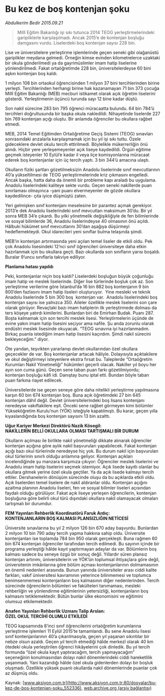 # Bu kez de boş kontenjan şoku

*Abdulkerim Bedir 2015.09.21*

<div class="pNewsDetailMainContent" itemprop="articleBody">
 <blockquote>
  <p>
   Millî Eğitim Bakanlığı işi sıkı tutunca 2014 TEOG yerleştirmelerindeki garipliklerle karşılaşılmadı. Ancak 2015’e de kontenjan boşluğu damgasını vurdu. Liselerdeki boş kontenjan sayısı 228 bin.
  </p>
 </blockquote>
 <p>
  Lise ve üniversitelere yerleştirme işlemlerinde geçen seneki gibi olağanüstü gariplikler meydana gelmedi. Örneğin kimse evinden kilometrelerce uzaktaki bir okula gönderilmedi ya da gayrimüslimler imam hatip liselerine yönlendirilmedi. Fakat ortaöğretimde 228 bin, üniversitelerdeyse 60 bini aşkın kontenjan boş kaldı.
 </p>
 <p>
  1 milyon 108 bin ortaokul öğrencisinden 1 milyon 37 bini tercihlerinden birine yerleşti. Tercihlerinden herhangi birine hak kazanamayan 71 bin 373 çocuğa Millî Eğitim Bakanlığı (MEB) mecburi istikamet olarak açık öğretim liselerini gösterdi. Yerleştirmenin üçüncü turunda sayı 12 bine kadar düştü.
 </p>
 <p>
  Son nakil sürecine 283 bin 795 öğrenci müracaatta bulundu. 64 bin 784’ü tercihleri doğrultusunda bir başka okula nakledildi. Nihayetinde liselerde 227 bin 769 kontenjan açığı oluştu. Bir anlamda öğrenciler bu okullara rağbet etmedi.
 </p>
 <p>
  MEB, 2014 Temel Eğitimden Ortaöğretime Geçiş Sistemi (TEOG) sınavları sonrasındaki arızalarla karşılaşmamak için bu yıl işi sıkı tuttu. Özele gideceklere devlet okulu tercih ettirilmedi. Böylelikle mükerrerliğin önü alındı. Hiçbir yere yerleşemeyenler açık liseye kaydedildi. Örgün eğitime geçmek isteyenler 10 Eylül’e kadar il veya ilçe komisyonlarına müracaat ederek boş kontenjanlar için üç tercih yaptı. 3 bin 344’ü amacına ulaştı.
 </p>
 <p>
  Okulların fiziki şartları gözetilmeksizin Anadolu liselerinde sınıf mevcutlarının 40’a yükseltilmesi de TEOG yerleştirmelerinde kriz çıkmasını engelledi. Ancak başka, hatta daha da önemli bir probleme kapı araladı bu uygulama. Anadolu liselerindeki kaliteye sekte vurdu. Geçen seneki nakillerde puan sınırlaması olmayınca -yani puanı elvermeyenler de gözde okullara kaydedilince- çıta iyice düşmüştü zaten.
 </p>
 <p>
  Yeri gelmişken sınıf kontenjanı meselesine bir parantez açmak gerekiyor. 2013’e dek Anadolu liselerindeki sınıf mevcutları maksimum 30’du. Bir yıl sonra MEB 34’e çıkardı. Bu yılki yönetmelik değişikliğiyle de fen bilimlerinde ve sosyal bilimlerde 36, Anadolu liselerindeyse 40 olmasının önü açıldı. Hâlbuki hükümet sınıf mevcutlarını 30’dan aşağıya düşürmeyi hedeflemekteydi. Okul idarecileri yeni sınıflar bulma telaşında şimdi.
 </p>
 <p>
  MEB’in kontenjan artırmasında yeni açılan temel liseler de etkili oldu. Pek çok Anadolu lisesindeki 12’nci sınıf öğrencileri üniversiteye daha etkin hazırlanmak için bu okullara geçti. Bazı okullarda son sınıfların yarısı boşaldı. Buralar 9’uncu sınıflarla takviye ediliyor.
 </p>
 <p>
  <strong>
   Planlama hatası yapıldı
  </strong>
 </p>
 <p>
  Peki, kontenjanlar niçin boş kaldı? Liselerdeki boşluğun büyük çoğunluğu imam hatip ve meslek liselerinde. Diğer lise türlerinde boşluk çok az. Son yerleştirme verilerine göre İstanbul’da 16 bin 882 boş kontenjanın 9 bin 800’den fazlasını imam hatip liseleri oluşturuyor.  Yine mesleki ve teknik Anadolu liselerinde 5 bin 300 boş  kontenjan var.  Anadolu liselerindeki boş kontenjan sayısı ise yalnızca 350. Aileler özellikle meslek liselerini son çare olarak görüyor. Revaçtaki bazı imam hatiplerin ilk yerleştirmede dolması da ters köşeye yatırdı kimilerini. Bunlardan biri de Emirhan Budak. Puanı 287. Boşta kalmamak için son tercihi meslek lisesi. Yerleştirmelerin üçünde de evine yakın imam hatip lisesini seçiyor ama nafile. Şu anda zorunlu olarak endüstri meslek lisesinde okuyacak. “TEOG sınavına iyi hazırlanmadım. Birkaç puanla istediğim imam hatip lisesini kaçırdım. Şimdi nakil sürecini bekleyeceğim.” diyor.
 </p>
 <p>
  Öte yandan, teşvikten yararlanıp devlet okullarından özel okullara geçecekler de var. Boş kontenjanlar artacak hâliyle. Dolayısıyla açıktakilere ve okul değiştirmeyi isteyenlere ekstra fırsat bu. Taleplerde “Ortaöğretim Kurumları Nakil Yönetmeliği” hükümleri geçerli olacak. Nakiller yıl boyu her ayın son cuma günü. Geçen sene taban puan farkı gözetilmiyordu; kontenjan boşluğu kâfi idi. Danıştay bunu iptal etti. Bundan böyle taban puan farkına riayet edilecek.
 </p>
 <p>
  Üniversitelerde ise geçen seneye göre daha nitelikli yerleştirme yapılmasına karşın 60 bin 674 kontenjan boş. Buna açık öğretimdeki 27 bin 645 kontenjan dâhil değil. Devlet üniversitelerindeki boş lisans kontenjanı neredeyse vakıftakilere eşit. Önceki sene rağbet görmeyen kimi bölümler Yükseköğretim Kurulu’nun (YÖK) isteğiyle kapatılmıştı. Bu karar, geçen yılla kıyaslandığında boş kontenjan sayısını 13 bin azalttı.
 </p>
 <p>
  <strong>
   Uğur Kariyer Merkezi Direktörü Nazik Kösegil:
   <br/>
   NAKİLLERİN BELLİ OKULLARA OLMASI TARTIŞMALI BİR DURUM
  </strong>
 </p>
 <p>
  Okulların açılması ile birlikte nakil yönetmeliği dikkate alınarak öğrenciler kontenjan açığına göre aylık nakil başvuruları yapabilecek. Fakat kontenjan açığı bazı okul türlerinde neredeyse hiç yok. Bu durum nakil için başvurulan okul türlerinin sınırlı olduğu anlamına geliyor. Kontenjan açıkları incelendiğinde şu manzara karşımıza çıkıyor: Öğrenciler meslek liselerini ve Anadolu imam hatip liselerini seçmek istemiyor. Açık lisede kayıtlı olanlar bu okullara gitmek yerine özel okula geçtiler. Ya da açık lisede kalmayı tercih ettiler. Dershanelerin dönüşüm sürecinde oluşu da bu açıklarda etkili oldu. Açık liselerden temel liselere de nakil aldıranlar oldu. Kontenjan açığını azaltma planının Anadolu liseleri, fen ve sosyal bilimler liseleri açısından faydalı olduğu görülüyor. Fakat açık liseye yerleşen öğrencilerin, kontenjan boşluğuna göre belirli okul türü dışındaki okullara nakil olamayacak olmaları tartışmalı bir durumdur.
 </p>
 <p>
  <strong>
   FEM Yayınları Rehberlik Koordinatörü Faruk Ardıç:
   <br/>
   KONTENJANLARIN BOŞ KALMASI PLANSIZLIĞIN NETİCESİ
  </strong>
 </p>
 <p>
  Üniversite sınavlarına bu yıl 2 milyon 126 bin 670 aday başvurdu. Bunlardan 2 milyon 10 bin 790 aday tercih yapma hakkına sahip oldu. Üniversite kontenjanları ise toplamda 784 bin 950 olarak gerçekleşti. Buna rağmen 60 bin 674 kontenjan öğrenciler tarafından tercih edilmedi. Bu sayının içinde bir programa yerleştiği hâlde kayıt yaptırmayan adaylar da var. Bölümlerin boş kalması sadece bu seneye özgü bir sonuç değil. Yıllardır süren plansız kontenjan artırımı, üniversitelerin ve YÖK’ün toplumsal ihtiyaçlara göre değil, üniversitenin imkânlarına göre bölüm açması kontenjanlarının dolmamasının en önemli nedenleri arasında. Bunun yanında üniversiteler arası ciddi kalite farkları, vakıf üniversitesi kavramının yeterince bilinmemesi ve toplumca benimsenmemesi kontenjanların boş kalmasının diğer nedenlerinden. Tercih sürecinde öğrencilerin bölümleri ve fakülteleri tanımaması, mesleki rehberliğin ve yönlendirme eğitimlerinin yetersizliği, kontenjanların boş kalmasını tetiklemektedir. Bütün bunlar ülke ekonomisini ve eğitimini olumsuz etkilemektedir.
 </p>
 <p>
  <strong>
   Anafen Yayınları Rehberlik Uzmanı Talip Arslan:
   <br/>
   ÖZEL OKUL TERCİHİ OLUMLU ETKİLEDİ
  </strong>
 </p>
 <p>
  TEOG kapsamında 8’inci sınıf öğrencilerini ortaöğretim kurumlarına yerleştirme işlemleri 11 Eylül 2015’te tamamlandı. Bu sene Anadolu lisesi sınıf kontenjanlarının 40’a çıkarılmasıyla, geçen yıl yaşanan sıkıntılar bir nebze olsun azaldı. Geçen yıl tercih etmediği hâlde merkezî olarak 40 km ötedeki okula yerleştirilen öğrenci hikâyelerini çok dinledik. Bu yıl tercih formunda “özel okula kayıt yaptıracağım, tercih yapmayacağım” seçeneğinin konulmasından dolayı nakil dönemlerindeki ciddi hareketlilik yaşanmadı. Yani kazandığı hâlde özel okula gidenlerden dolayı bir boşluk oluşmadı. Özellikle yüksek puanlı okullarda nakil dönemlerinde puanlar çok az düşmüş oldu.
 </p>
</div>


Kaynak: [www.aksiyon.com.tr](http://www.aksiyon.com.tr:80/dosyalar/bu-kez-de-bos-kontenjan-soku_552336), [web.archive.org (arşiv bağlantısı)](http://web.archive.org/web/20151004070050/http://www.aksiyon.com.tr:80/dosyalar/bu-kez-de-bos-kontenjan-soku_552336)
